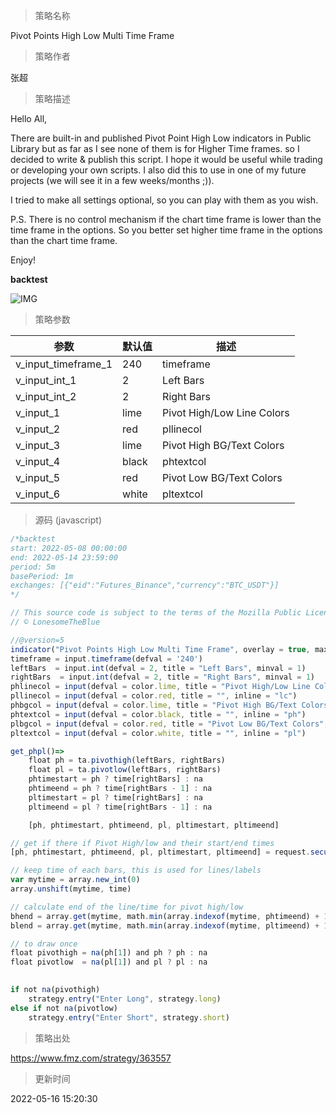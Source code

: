 
> 策略名称

Pivot Points High Low Multi Time Frame

> 策略作者

张超

> 策略描述

Hello All,

There are built-in and published Pivot Point High Low indicators in Public Library but as far as I see none of them is for Higher Time frames. so I decided to write & publish this script. I hope it would be useful while trading or developing your own scripts. I also did this to use in one of my future projects (we will see it in a few weeks/months ;)).

I tried to make all settings optional, so you can play with them as you wish.


P.S. There is no control mechanism if the chart time frame is lower than the time frame in the options. So you better set higher time frame in the options than the chart time frame.


Enjoy!

**backtest**

 ![IMG](https://www.fmz.com/upload/asset/1318370f9c6d12e0e86.jpg) 

> 策略参数



|参数|默认值|描述|
|----|----|----|
|v_input_timeframe_1|240|timeframe|
|v_input_int_1|2|Left Bars|
|v_input_int_2|2|Right Bars|
|v_input_1|lime|Pivot High/Low Line Colors|
|v_input_2|red|pllinecol|
|v_input_3|lime|Pivot High BG/Text Colors|
|v_input_4|black|phtextcol|
|v_input_5|red|Pivot Low BG/Text Colors|
|v_input_6|white|pltextcol|


> 源码 (javascript)

``` javascript
/*backtest
start: 2022-05-08 00:00:00
end: 2022-05-14 23:59:00
period: 5m
basePeriod: 1m
exchanges: [{"eid":"Futures_Binance","currency":"BTC_USDT"}]
*/

// This source code is subject to the terms of the Mozilla Public License 2.0 at https://mozilla.org/MPL/2.0/
// © LonesomeTheBlue

//@version=5
indicator("Pivot Points High Low Multi Time Frame", overlay = true, max_lines_count = 500, max_labels_count = 500)
timeframe = input.timeframe(defval = '240')
leftBars  = input.int(defval = 2, title = "Left Bars", minval = 1)
rightBars  = input.int(defval = 2, title = "Right Bars", minval = 1)
phlinecol = input(defval = color.lime, title = "Pivot High/Low Line Colors", inline = "lc")
pllinecol = input(defval = color.red, title = "", inline = "lc")
phbgcol = input(defval = color.lime, title = "Pivot High BG/Text Colors", inline = "ph")
phtextcol = input(defval = color.black, title = "", inline = "ph")
plbgcol = input(defval = color.red, title = "Pivot Low BG/Text Colors", inline = "pl")
pltextcol = input(defval = color.white, title = "", inline = "pl")

get_phpl()=>
    float ph = ta.pivothigh(leftBars, rightBars)
    float pl = ta.pivotlow(leftBars, rightBars)
    phtimestart = ph ? time[rightBars] : na
    phtimeend = ph ? time[rightBars - 1] : na
    pltimestart = pl ? time[rightBars] : na
    pltimeend = pl ? time[rightBars - 1] : na

    [ph, phtimestart, phtimeend, pl, pltimestart, pltimeend]

// get if there if Pivot High/low and their start/end times
[ph, phtimestart, phtimeend, pl, pltimestart, pltimeend] = request.security(syminfo.tickerid, timeframe, get_phpl(), lookahead = barmerge.lookahead_on)

// keep time of each bars, this is used for lines/labels
var mytime = array.new_int(0)
array.unshift(mytime, time)

// calculate end of the line/time for pivot high/low
bhend = array.get(mytime, math.min(array.indexof(mytime, phtimeend) + 1, array.size(mytime) - 1))
blend = array.get(mytime, math.min(array.indexof(mytime, pltimeend) + 1, array.size(mytime) - 1))

// to draw once
float pivothigh = na(ph[1]) and ph ? ph : na
float pivotlow  = na(pl[1]) and pl ? pl : na
    

if not na(pivothigh)
    strategy.entry("Enter Long", strategy.long)
else if not na(pivotlow)
    strategy.entry("Enter Short", strategy.short)
```

> 策略出处

https://www.fmz.com/strategy/363557

> 更新时间

2022-05-16 15:20:30
